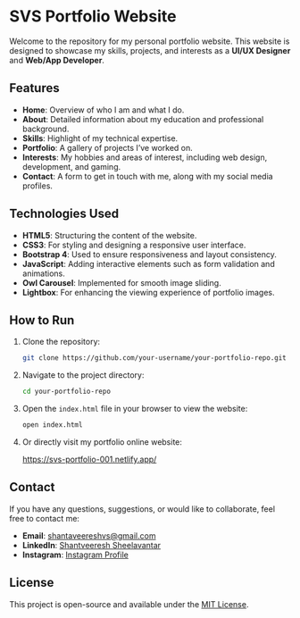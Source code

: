 # SVS Portfolio Website

Welcome to the repository for my personal portfolio website. This website is designed to showcase my skills, projects, and interests as a **UI/UX Designer** and **Web/App Developer**.

## Features

- **Home**: Overview of who I am and what I do.
- **About**: Detailed information about my education and professional background.
- **Skills**: Highlight of my technical expertise.
- **Portfolio**: A gallery of projects I’ve worked on.
- **Interests**: My hobbies and areas of interest, including web design, development, and gaming.
- **Contact**: A form to get in touch with me, along with my social media profiles.

## Technologies Used

- **HTML5**: Structuring the content of the website.
- **CSS3**: For styling and designing a responsive user interface.
- **Bootstrap 4**: Used to ensure responsiveness and layout consistency.
- **JavaScript**: Adding interactive elements such as form validation and animations.
- **Owl Carousel**: Implemented for smooth image sliding.
- **Lightbox**: For enhancing the viewing experience of portfolio images.

## How to Run

1. Clone the repository:

   ```bash
   git clone https://github.com/your-username/your-portfolio-repo.git
   ```

2. Navigate to the project directory:

   ```bash
   cd your-portfolio-repo
   ```

3. Open the `index.html` file in your browser to view the website:

   ```bash
   open index.html
   ```

4. Or directly visit my portfolio online website:

   https://svs-portfolio-001.netlify.app/

## Contact

If you have any questions, suggestions, or would like to collaborate, feel free to contact me:

- **Email**: [shantaveereshvs@gmail.com](mailto:shantaveereshvs@gmail.com)
- **LinkedIn**: [Shantveeresh Sheelavantar](https://www.linkedin.com/in/shantveeresh-sheelavantar-3193061b7/)
- **Instagram**: [Instagram Profile](https://www.instagram.com/_s_v_sheelavantar_/)


## License

This project is open-source and available under the [MIT License](LICENSE).
